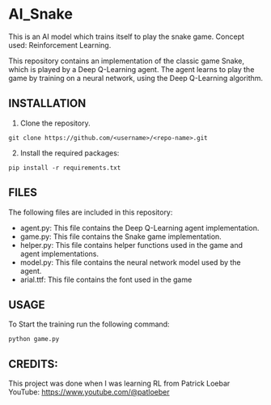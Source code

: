 # AI_Snake
This is an AI model which trains itself to play the snake game. Concept used: Reinforcement Learning.

This repository contains an implementation of the classic game Snake, which is played by a Deep Q-Learning agent. The agent learns to play the game by training on a neural network, using the Deep Q-Learning algorithm.


## INSTALLATION

1. Clone the repository.
```
git clone https://github.com/<username>/<repo-name>.git
```
2. Install the required packages:
```
pip install -r requirements.txt
```
## FILES

The following files are included in this repository:
* agent.py: This file contains the Deep Q-Learning agent implementation.
* game.py: This file contains the Snake game implementation.
* helper.py: This file contains helper functions used in the game and agent implementations.
*  model.py: This file contains the neural network model used by the agent.
* arial.ttf: This file contains the font used in the game



## USAGE

To Start the training run the following command:
```
python game.py
```

## CREDITS:

This project was done when I was learning RL from Patrick Loebar <br>
YouTube: https://www.youtube.com/@patloeber

